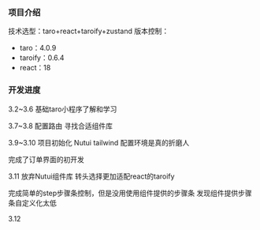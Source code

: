 ### 项目介绍
技术选型：taro+react+taroify+zustand
版本控制：
- taro：4.0.9
- taroify：0.6.4
- react：18

### 开发进度

3.2~3.6
基础taro小程序了解和学习

3.7~3.8
配置路由
寻找合适组件库

3.9~3.10
项目初始化 Nutui tailwind 配置环境是真的折磨人

完成了订单界面的初开发

3.11
放弃Nutui组件库
转头选择更加适配react的taroify

完成简单的step步骤条控制，但是没用使用组件提供的步骤条
发现组件提供步骤条自定义化太低

3.12
